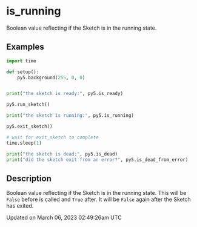 # is_running

Boolean value reflecting if the Sketch is in the running state.

## Examples

<div class="example-table">

<div class="example-row"><div class="example-cell-image">

</div><div class="example-cell-code">

```python
import time

def setup():
    py5.background(255, 0, 0)


print("the sketch is ready:", py5.is_ready)

py5.run_sketch()

print("the sketch is running:", py5.is_running)

py5.exit_sketch()

# wait for exit_sketch to complete
time.sleep(1)

print("the sketch is dead:", py5.is_dead)
print("did the sketch exit from an error?", py5.is_dead_from_error)
```

</div></div>

</div>

## Description

Boolean value reflecting if the Sketch is in the running state. This will be `False` before [](sketch_run_sketch) is called and `True` after. It will be `False` again after the Sketch has exited.

Updated on March 06, 2023 02:49:26am UTC
